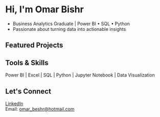 # Hi, I'm Omar Bishr

- Business Analytics Graduate | Power BI • SQL • Python  
- Passionate about turning data into actionable insights

## Featured Projects


## Tools & Skills
Power BI | Excel | SQL | Python | Jupyter Notebook | Data Visualization

## Let's Connect
[LinkedIn](https://www.linkedin.com/in/omar-bishr-970475204)  
Email: omar_beshr@hotmail.com
